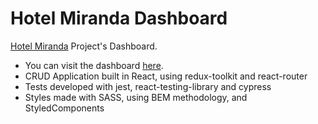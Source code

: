 # Hotel Miranda Dashboard

[Hotel Miranda](https://nicolascou.github.io/hotel-miranda/) Project's Dashboard.

- You can visit the dashboard [here](https://nicolascou.github.io/hotel-miranda-dashboard/).
- CRUD Application built in React, using redux-toolkit and react-router
- Tests developed with jest, react-testing-library and cypress
- Styles made with SASS, using BEM methodology, and StyledComponents
